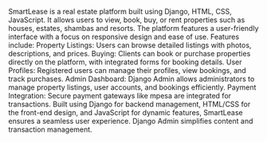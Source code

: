 SmartLease is a real estate platform built using Django, HTML, CSS, JavaScript.
It allows users to view, book, buy, or rent properties such as houses, estates, shambas and resorts. 
The platform features a user-friendly interface with a focus on responsive design and ease of use.
Features include:
Property Listings: Users can browse detailed listings with photos, descriptions, and prices.
Buying: Clients can book or purchase properties directly on the platform, with integrated forms for booking details.
User Profiles: Registered users can manage their profiles, view bookings, and track purchases.
Admin Dashboard: Django Admin allows administrators to manage property listings, user accounts, and bookings efficiently.
Payment Integration: Secure payment gateways like mpesa are integrated for transactions.
Built using Django for backend management, HTML/CSS for the front-end design, and JavaScript for dynamic features, 
SmartLease ensures a seamless user experience. Django Admin simplifies content and transaction management.
